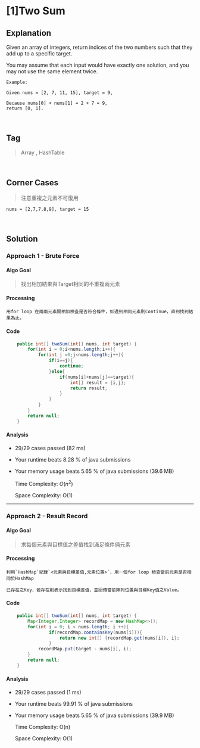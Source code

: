 # [1]Two Sum

## Explanation
Given an array of integers, return indices of the two numbers such that they add up to a specific target.

You may assume that each input would have exactly one solution, and you may not use the same element twice.
```
Example: 

Given nums = [2, 7, 11, 15], target = 9,

Because nums[0] + nums[1] = 2 + 7 = 9,
return [0, 1].
```             
<br>

## Tag
> Array , HashTable
<br>

## Corner Cases
> 注意重複之元素不可復用
```
nums = [2,7,7,8,9], target = 15
```
<br>

## Solution
### Approach 1 - Brute Force
#### Algo Goal
> 找出相加結果與Target相同的不重複兩元素
#### Processing
`用for loop 在兩兩元素間相加檢查是否符合條件，如遇到相同元素則Continue，直到找到結果為止。`
#### Code
```JAVA
    public int[] twoSum(int[] nums, int target) {
        for(int i = 0;i<nums.length;i++){
            for(int j =0;j<nums.length;j++){
                if(i==j){
                    continue;
                }else{
                    if(nums[i]+nums[j]==target){
                        int[] result = {i,j};
                        return result;
                    }
                }
            }
        }
        return null;
    }
```
#### Analysis
* 29/29 cases passed (82 ms)
* Your runtime beats 8.28 % of java submissions
* Your memory usage beats 5.65 % of java submissions (39.6 MB)

    Time Complexity: $O(n^2)$ 
    
    Space Complexity: O(1)
---
### Approach 2 - Result Record
#### Algo Goal
> 求每個元素與目標值之差值找到滿足條件倆元素
#### Processing
```
利用`HashMap`紀錄`<元素與目標差值,元素位置>`，用一個for loop 檢查當前元素是否相同於HashMap

已存在之Key，若存在則表示找到目標差值，並回傳當前陣列位置與目標Key值之Value。
```
#### Code
```JAVA
    public int[] twoSum(int[] nums, int target) {
        Map<Integer,Integer> recordMap = new HashMap<>();
        for(int i = 0; i < nums.length; i ++){
                if(recordMap.containsKey(nums[i])){
                    return new int[] {recordMap.get(nums[i]), i};
                }
            recordMap.put(target - nums[i], i);
        }
        return null;
    }
```
#### Analysis
* 29/29 cases passed (1 ms)
* Your runtime beats 99.91 % of java submissions
* Your memory usage beats 5.65 % of java submissions (39.9 MB)

    Time Complexity: O(n) 
    
    Space Complexity: O(1)  

